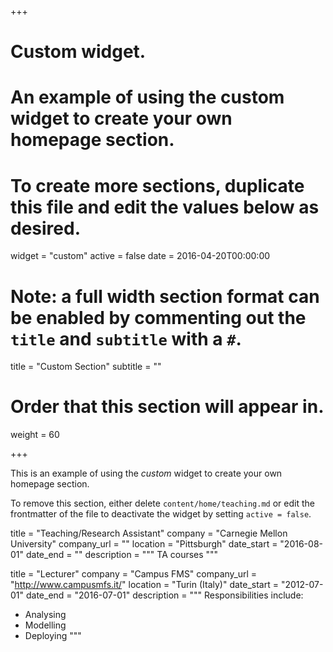+++
# Custom widget.
# An example of using the custom widget to create your own homepage section.
# To create more sections, duplicate this file and edit the values below as desired.
widget = "custom"
active = false
date = 2016-04-20T00:00:00

# Note: a full width section format can be enabled by commenting out the `title` and `subtitle` with a `#`.
title = "Custom Section"
subtitle = ""

# Order that this section will appear in.
weight = 60

+++

This is an example of using the *custom* widget to create your own homepage section.

To remove this section, either delete `content/home/teaching.md` or edit the frontmatter of the file to deactivate the widget by setting `active = false`.

  title = "Teaching/Research Assistant"
  company = "Carnegie Mellon University"
  company_url = ""
  location = "Pittsburgh"
  date_start = "2016-08-01"
  date_end = ""
  description = """ TA courses """

  title = "Lecturer"
  company = "Campus FMS"
  company_url = "http://www.campusmfs.it/"
  location = "Turin (Italy)"
  date_start = "2012-07-01"
  date_end = "2016-07-01"
  description = """
  Responsibilities include:
  
  * Analysing
  * Modelling
  * Deploying
  """

